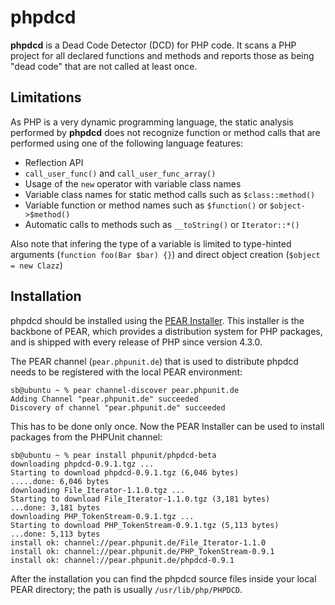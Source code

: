 phpdcd
======

**phpdcd** is a Dead Code Detector (DCD) for PHP code. It scans a PHP project for all declared functions and methods and reports those as being "dead code" that are not called at least once.

Limitations
-----------

As PHP is a very dynamic programming language, the static analysis performed by **phpdcd** does not recognize function or method calls that are performed using one of the following language features:

* Reflection API
* `call_user_func()` and `call_user_func_array()`
* Usage of the `new` operator with variable class names
* Variable class names for static method calls such as `$class::method()`
* Variable function or method names such as `$function()` or `$object->$method()`
* Automatic calls to methods such as `__toString()` or `Iterator::*()`

Also note that infering the type of a variable is limited to type-hinted arguments (`function foo(Bar $bar) {}`) and direct object creation (`$object = new Clazz`)

Installation
------------

phpdcd should be installed using the [PEAR Installer](http://pear.php.net/). This installer is the backbone of PEAR, which provides a distribution system for PHP packages, and is shipped with every release of PHP since version 4.3.0.

The PEAR channel (`pear.phpunit.de`) that is used to distribute phpdcd needs to be registered with the local PEAR environment:

    sb@ubuntu ~ % pear channel-discover pear.phpunit.de
    Adding Channel "pear.phpunit.de" succeeded
    Discovery of channel "pear.phpunit.de" succeeded

This has to be done only once. Now the PEAR Installer can be used to install packages from the PHPUnit channel:

    sb@ubuntu ~ % pear install phpunit/phpdcd-beta
    downloading phpdcd-0.9.1.tgz ...
    Starting to download phpdcd-0.9.1.tgz (6,046 bytes)
    .....done: 6,046 bytes
    downloading File_Iterator-1.1.0.tgz ...
    Starting to download File_Iterator-1.1.0.tgz (3,181 bytes)
    ...done: 3,181 bytes
    downloading PHP_TokenStream-0.9.1.tgz ...
    Starting to download PHP_TokenStream-0.9.1.tgz (5,113 bytes)
    ...done: 5,113 bytes
    install ok: channel://pear.phpunit.de/File_Iterator-1.1.0
    install ok: channel://pear.phpunit.de/PHP_TokenStream-0.9.1
    install ok: channel://pear.phpunit.de/phpdcd-0.9.1

After the installation you can find the phpdcd source files inside your local PEAR directory; the path is usually `/usr/lib/php/PHPDCD`.
